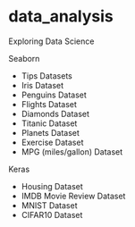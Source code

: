 # data_analysis
Exploring Data Science 

Seaborn
- Tips Datasets
- Iris Dataset
- Penguins Dataset
- Flights Dataset
- Diamonds Dataset
- Titanic Dataset
- Planets Dataset
- Exercise Dataset
- MPG (miles/gallon) Dataset

Keras
- Housing Dataset
- IMDB Movie Review Dataset
- MNIST Dataset
- CIFAR10 Dataset
